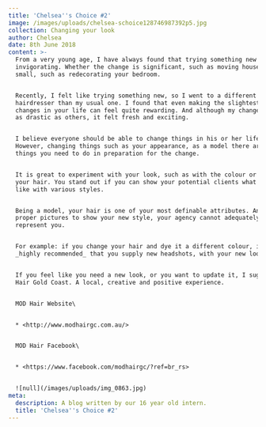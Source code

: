 ```yaml
---
title: 'Chelsea''s Choice #2'
image: /images/uploads/chelsea-schoice128746987392p5.jpg
collection: Changing your look
author: Chelsea
date: 8th June 2018
content: >-
  From a very young age, I have always found that trying something new is quite
  invigorating. Whether the change is significant, such as moving houses, or
  small, such as redecorating your bedroom.


  Recently, I felt like trying something new, so I went to a different
  hairdresser than my usual one. I found that even making the slightest of
  changes in your life can feel quite rewarding. And although my change was not
  as drastic as others, it felt fresh and exciting. 


  I believe everyone should be able to change things in his or her life.
  However, changing things such as your appearance, as a model there are some
  things you need to do in preparation for the change.


  It is great to experiment with your look, such as with the colour or cut of
  your hair. You stand out if you can show your potential clients what you look
  like with various styles.


  Being a model, your hair is one of your most definable attributes. And without
  proper pictures to show your new style, your agency cannot adequately
  represent you.


  For example: if you change your hair and dye it a different colour, it is
  _highly recommended_ that you supply new headshots, with your new look.


  If you feel like you need a new look, or you want to update it, I suggest MOD
  Hair Gold Coast. A local, creative and positive experience.


  MOD Hair Website\


  * <http://www.modhairgc.com.au/>


  MOD Hair Facebook\


  * <https://www.facebook.com/modhairgc/?ref=br_rs>


  ![null](/images/uploads/img_0863.jpg)
meta:
  description: A blog written by our 16 year old intern.
  title: 'Chelsea''s Choice #2'
---
```


